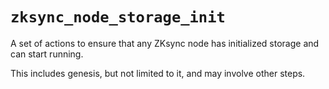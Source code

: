 # `zksync_node_storage_init`

A set of actions to ensure that any ZKsync node has initialized storage
and can start running.

This includes genesis, but not limited to it, and may involve other steps.
